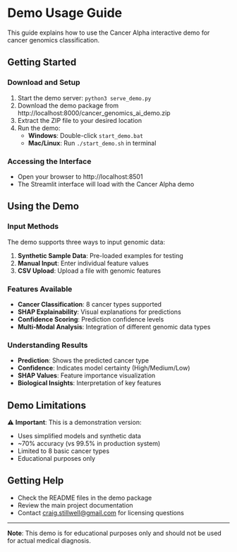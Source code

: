 # Demo Usage Guide

This guide explains how to use the Cancer Alpha interactive demo for cancer genomics classification.

## Getting Started

### Download and Setup
1. Start the demo server: `python3 serve_demo.py`
2. Download the demo package from http://localhost:8000/cancer_genomics_ai_demo.zip
3. Extract the ZIP file to your desired location
4. Run the demo:
   - **Windows**: Double-click `start_demo.bat`
   - **Mac/Linux**: Run `./start_demo.sh` in terminal

### Accessing the Interface
- Open your browser to http://localhost:8501
- The Streamlit interface will load with the Cancer Alpha demo

## Using the Demo

### Input Methods
The demo supports three ways to input genomic data:

1. **Synthetic Sample Data**: Pre-loaded examples for testing
2. **Manual Input**: Enter individual feature values
3. **CSV Upload**: Upload a file with genomic features

### Features Available
- **Cancer Classification**: 8 cancer types supported
- **SHAP Explainability**: Visual explanations for predictions
- **Confidence Scoring**: Prediction confidence levels
- **Multi-Modal Analysis**: Integration of different genomic data types

### Understanding Results
- **Prediction**: Shows the predicted cancer type
- **Confidence**: Indicates model certainty (High/Medium/Low)
- **SHAP Values**: Feature importance visualization
- **Biological Insights**: Interpretation of key features

## Demo Limitations

⚠️ **Important**: This is a demonstration version:
- Uses simplified models and synthetic data
- ~70% accuracy (vs 99.5% in production system)
- Limited to 8 basic cancer types
- Educational purposes only

## Getting Help

- Check the README files in the demo package
- Review the main project documentation
- Contact craig.stillwell@gmail.com for licensing questions

---

**Note**: This demo is for educational purposes only and should not be used for actual medical diagnosis.
